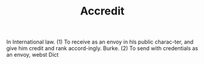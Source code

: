 ---
title: Accredit
permalink: "/definitions/accredit.html"
body: In International law. (1) To receive as an envoy in hls public charac-ter, and
  give him credit and rank accord-ingly. Burke. (2) To send with credentials as an
  envoy, webst Dict
published_at: '2018-07-07'
layout: post
---